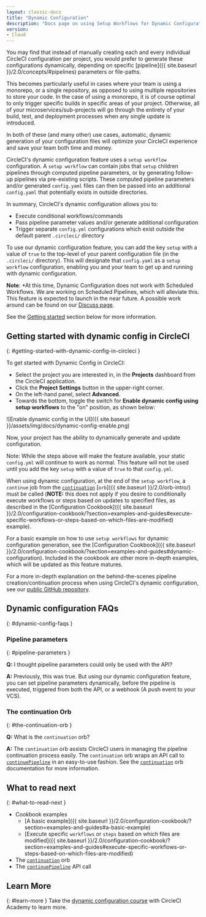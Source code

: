```yaml
---
layout: classic-docs
title: "Dynamic Configuration"
description: "Docs page on using Setup Workflows for Dynamic Configuration"
version:
- Cloud
---
```


You may find that instead of manually creating each and every individual CircleCI configuration per project,
you would prefer to generate these configurations dynamically, depending on specific [pipeline]({{ site.baseurl }}/2.0/concepts/#pipelines)
parameters or file-paths.

This becomes particularly useful in cases where your team is using a monorepo, or a single repository, as opposed to
using multiple repositories to store your code. In the case of using a monorepo, it is of course optimal to only trigger
specific builds in specific areas of your project. Otherwise, all of your microservices/sub-projects will go through 
the entirety of your build, test, and deployment processes when any single update is introduced.

In both of these (and many other) use cases, automatic, dynamic generation of your configuration files will optimize your
CircleCI experience and save your team both time and money.

CircleCI's dynamic configuration feature uses a `setup workflow` configuration. A `setup workflow` can contain jobs that
`setup` children pipelines through computed pipeline parameters, or by generating follow-up pipelines via pre-existing scripts.
These computed pipeline parameters and/or generated `config.yaml` files can then be passed into an additional `config.yaml`
that potentially exists in outside directories.

In summary, CircleCI's dynamic configuration allows you to:

- Execute conditional workflows/commands
- Pass pipeline parameter values and/or generate additional configuration
- Trigger separate `config.yml` configurations which exist outside the default parent `.circleci/` directory

To use our dynamic configuration feature, you can add the key `setup` with a value of `true` to the top-level of your 
parent configuration file (in the `.circleci/` directory). This will designate that `config.yaml` as a `setup workflow` 
configuration, enabling you and your team to get up and running with dynamic configuration.

**Note**: *At this time, Dynamic Configuration does not work with Scheduled Workflows. We are working on
Scheduled Pipelines, which will alleviate this. This feature is expected to launch in the near future. A possible work around can be found on our [Discuss page](https://discuss.circleci.com/t/workaround-using-scheduled-workflows-with-dynamic-config/40344).

See the [Getting started](#getting-started-with-dynamic-config-in-circleci) section below for more 
information.

## Getting started with dynamic config in CircleCI
{: #getting-started-with-dynamic-config-in-circleci }

To get started with Dynamic Config in CircleCI:

- Select the project you are interested in, in the **Projects** dashboard from the CircleCI application.
- Click the **Project Settings** button in the upper-right corner.
- On the left-hand panel, select **Advanced**.
- Towards the bottom, toggle the switch for **Enable dynamic config using setup workflows** to the "on" position, as shown below:

![Enable dynamic config in the UI]({{ site.baseurl }}/assets/img/docs/dynamic-config-enable.png)

Now, your project has the ability to dynamically generate and update configuration.

Note: While the steps above will make the feature available, your static `config.yml` will continue to work as normal. This feature will not be used until you add the key `setup` with a value of `true` to that `config.yml`.

When using dynamic configuration, at the end of the `setup workflow`, a `continue` job from the [`continuation`](https://circleci.com/developer/orbs/orb/circleci/continuation)
[`orb`]({{ site.baseurl }}/2.0/orb-intro/) must be called (**NOTE:** this does not apply if you desire to conditionally execute
workflows or steps based on updates to specified files, as described in the [Configuration Cookbook]({{ site.baseurl }}/2.0/configuration-cookbook/?section=examples-and-guides#execute-specific-workflows-or-steps-based-on-which-files-are-modified) example).

For a basic example on how to use `setup workflows` for dynamic configuration generation, see the [Configuration Cookbook]({{ site.baseurl }}/2.0/configuration-cookbook/?section=examples-and-guides#dynamic-configuration).
Included in the cookbook are other more in-depth examples, which will be updated as this feature matures.

For a more in-depth explanation on the behind-the-scenes pipeline creation/continuation process when using CircleCI's dynamic configuration,
see our [public GitHub repository](https://github.com/CircleCI-Public/api-preview-docs/blob/master/docs/setup-workflows.md#concepts).

## Dynamic configuration FAQs
{: #dynamic-config-faqs }

### Pipeline parameters
{: #pipeline-parameters }

**Q:** I thought pipeline parameters could only be used with the API?

**A:** Previously, this was true. But using our dynamic configuration feature, you can set pipeline parameters dynamically,
before the pipeline is executed, triggered from both the API, or a webhook (A push event to your VCS).

### The continuation Orb
{: #the-continuation-orb }

**Q:** What is the `continuation` orb?

**A:** The `continuation` orb assists CircleCI users in managing the pipeline continuation process easily. The
`continuation` orb wraps an API call to [`continuePipeline`](https://circleci.com/docs/api/v2/#operation/continuePipeline)
in an easy-to-use fashion. See the [`continuation`](https://circleci.com/developer/orbs/orb/circleci/continuation) orb
documentation for more information.

## What to read next
{: #what-to-read-next }
- Cookbook examples
  - [A basic example]({{ site.baseurl }}/2.0/configuration-cookbook/?section=examples-and-guides#a-basic-example)
  - [Execute specific `workflows` or `steps` based on which files are modified]({{ site.baseurl }}/2.0/configuration-cookbook/?section=examples-and-guides#execute-specific-workflows-or-steps-based-on-which-files-are-modified)
- The [`continuation`](https://circleci.com/developer/orbs/orb/circleci/continuation) orb
- The [`continuePipeline`](https://circleci.com/docs/api/v2/#operation/continuePipeline) API call

## Learn More
{: #learn-more }
Take the [dynamic configuration course](https://academy.circleci.com/dynamic-config?access_code=public-2021) with CircleCI Academy to learn more.
